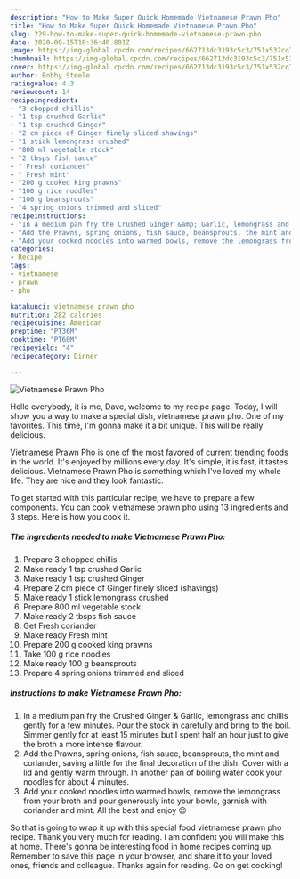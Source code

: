 ```yaml
---
description: "How to Make Super Quick Homemade Vietnamese Prawn Pho"
title: "How to Make Super Quick Homemade Vietnamese Prawn Pho"
slug: 229-how-to-make-super-quick-homemade-vietnamese-prawn-pho
date: 2020-09-15T10:36:40.801Z
image: https://img-global.cpcdn.com/recipes/662713dc3193c5c3/751x532cq70/vietnamese-prawn-pho-recipe-main-photo.jpg
thumbnail: https://img-global.cpcdn.com/recipes/662713dc3193c5c3/751x532cq70/vietnamese-prawn-pho-recipe-main-photo.jpg
cover: https://img-global.cpcdn.com/recipes/662713dc3193c5c3/751x532cq70/vietnamese-prawn-pho-recipe-main-photo.jpg
author: Bobby Steele
ratingvalue: 4.3
reviewcount: 14
recipeingredient:
- "3 chopped chillis"
- "1 tsp crushed Garlic"
- "1 tsp crushed Ginger"
- "2 cm piece of Ginger finely sliced shavings"
- "1 stick lemongrass crushed"
- "800 ml vegetable stock"
- "2 tbsps fish sauce"
- " Fresh coriander"
- " Fresh mint"
- "200 g cooked king prawns"
- "100 g rice noodles"
- "100 g beansprouts"
- "4 spring onions trimmed and sliced"
recipeinstructions:
- "In a medium pan fry the Crushed Ginger &amp; Garlic, lemongrass and chillis gently for a few minutes. Pour the stock in carefully and bring to the boil. Simmer gently for at least 15 minutes but I spent half an hour just to give the broth a more intense flavour."
- "Add the Prawns, spring onions, fish sauce, beansprouts, the mint and coriander, saving a little for the final decoration of the dish. Cover with a lid and gently warm through. In another pan of boiling water cook your noodles for about 4 minutes."
- "Add your cooked noodles into warmed bowls, remove the lemongrass from your broth and pour generously into your bowls, garnish with coriander and mint. All the best and enjoy 😉"
categories:
- Recipe
tags:
- vietnamese
- prawn
- pho

katakunci: vietnamese prawn pho 
nutrition: 282 calories
recipecuisine: American
preptime: "PT36M"
cooktime: "PT60M"
recipeyield: "4"
recipecategory: Dinner

---
```



![Vietnamese Prawn Pho](https://img-global.cpcdn.com/recipes/662713dc3193c5c3/751x532cq70/vietnamese-prawn-pho-recipe-main-photo.jpg)

Hello everybody, it is me, Dave, welcome to my recipe page. Today, I will show you a way to make a special dish, vietnamese prawn pho. One of my favorites. This time, I'm gonna make it a bit unique. This will be really delicious.



Vietnamese Prawn Pho is one of the most favored of current trending foods in the world. It's enjoyed by millions every day. It's simple, it is fast, it tastes delicious. Vietnamese Prawn Pho is something which I've loved my whole life. They are nice and they look fantastic.


To get started with this particular recipe, we have to prepare a few components. You can cook vietnamese prawn pho using 13 ingredients and 3 steps. Here is how you cook it.

<!--inarticleads1-->

##### The ingredients needed to make Vietnamese Prawn Pho:

1. Prepare 3 chopped chillis
1. Make ready 1 tsp crushed Garlic
1. Make ready 1 tsp crushed Ginger
1. Prepare 2 cm piece of Ginger finely sliced (shavings)
1. Make ready 1 stick lemongrass crushed
1. Prepare 800 ml vegetable stock
1. Make ready 2 tbsps fish sauce
1. Get  Fresh coriander
1. Make ready  Fresh mint
1. Prepare 200 g cooked king prawns
1. Take 100 g rice noodles
1. Make ready 100 g beansprouts
1. Prepare 4 spring onions trimmed and sliced




<!--inarticleads2-->

##### Instructions to make Vietnamese Prawn Pho:

1. In a medium pan fry the Crushed Ginger &amp; Garlic, lemongrass and chillis gently for a few minutes. Pour the stock in carefully and bring to the boil. Simmer gently for at least 15 minutes but I spent half an hour just to give the broth a more intense flavour.
1. Add the Prawns, spring onions, fish sauce, beansprouts, the mint and coriander, saving a little for the final decoration of the dish. Cover with a lid and gently warm through. In another pan of boiling water cook your noodles for about 4 minutes.
1. Add your cooked noodles into warmed bowls, remove the lemongrass from your broth and pour generously into your bowls, garnish with coriander and mint. All the best and enjoy 😉




So that is going to wrap it up with this special food vietnamese prawn pho recipe. Thank you very much for reading. I am confident you will make this at home. There's gonna be interesting food in home recipes coming up. Remember to save this page in your browser, and share it to your loved ones, friends and colleague. Thanks again for reading. Go on get cooking!

